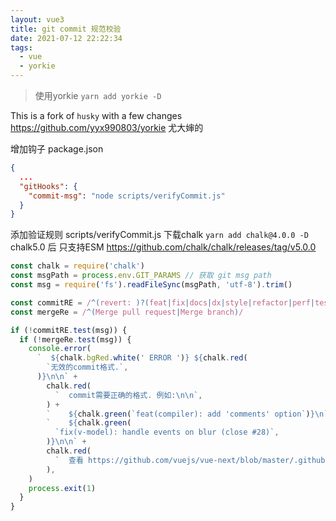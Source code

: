 ```yaml
---
layout: vue3
title: git commit 规范校验
date: 2021-07-12 22:22:34
tags:
  - vue
  - yorkie
---
```


> 使用yorkie `yarn add yorkie -D`

This is a fork of `husky` with a few changes
https://github.com/yyx990803/yorkie 尤大婶的

增加钩子 package.json
```json
{
  ...
  "gitHooks": {
    "commit-msg": "node scripts/verifyCommit.js"
  }
}
```
添加验证规则 scripts/verifyCommit.js
下载chalk `yarn add chalk@4.0.0 -D`
chalk5.0 后 只支持ESM  https://github.com/chalk/chalk/releases/tag/v5.0.0
```js
const chalk = require('chalk')
const msgPath = process.env.GIT_PARAMS // 获取 git msg path
const msg = require('fs').readFileSync(msgPath, 'utf-8').trim()

const commitRE = /^(revert: )?(feat|fix|docs|dx|style|refactor|perf|test|workflow|build|ci|chore|types|wip|release)(\(.+\))?(.{1,10})?: .{1,50}/
const mergeRe = /^(Merge pull request|Merge branch)/

if (!commitRE.test(msg)) {
  if (!mergeRe.test(msg)) {
    console.error(
      `  ${chalk.bgRed.white(' ERROR ')} ${chalk.red(
        `无效的commit格式.`,
      )}\n\n` +
        chalk.red(
          `  commit需要正确的格式. 例如:\n\n`,
        ) +
        `    ${chalk.green(`feat(compiler): add 'comments' option`)}\n` +
        `    ${chalk.green(
          `fix(v-model): handle events on blur (close #28)`,
        )}\n\n` +
        chalk.red(
          `  查看 https://github.com/vuejs/vue-next/blob/master/.github/commit-convention.md 更多细节.\n`,
        ),
    )
    process.exit(1)
  }
}

```

